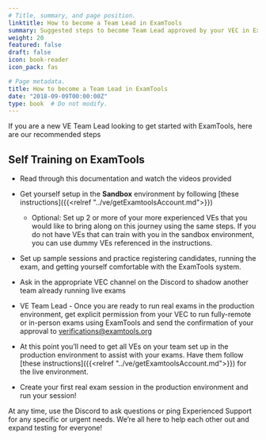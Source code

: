 ```yaml
---
# Title, summary, and page position.
linktitle: How to become a Team Lead in ExamTools
summary: Suggested steps to become Team Lead approved by your VEC in ExamTools
weight: 20
featured: false
draft: false
icon: book-reader
icon_pack: fas

# Page metadata.
title: How to become a Team Lead in ExamTools
date: "2018-09-09T00:00:00Z"
type: book  # Do not modify.
---
```


If you are a new VE Team Lead looking to get started with ExamTools, here are our recommended steps

## Self Training on ExamTools

* Read through this documentation and watch the videos provided

* Get yourself setup in the **Sandbox** environment by following [these instructions]({{<relref "../ve/getExamtoolsAccount.md">}})

  * Optional: Set up 2 or more of your more experienced VEs that you would like to bring along on this journey using the same steps. If you do not have VEs that can train with you in the sandbox environment, you can use dummy VEs referenced in the instructions. 

* Set up sample sessions and practice registering candidates, running the exam, and getting yourself comfortable with the ExamTools system.

* Ask in the appropriate VEC channel on the Discord to shadow another team already running live exams

* VE Team Lead - Once you are ready to run real exams in the production environment, get explicit permission from your VEC to run fully-remote or in-person exams using ExamTools and send the confirmation of your approval to verifications@examtools.org

* At this point you’ll need to get all VEs on your team set up in the production environment to assist with your exams. Have them follow [these instructions]({{<relref "../ve/getExamtoolsAccount.md">}}) for the live environment.

* Create your first real exam session in the production environment and run your session!

At any time, use the Discord to ask questions or ping Experienced Support for any specific or urgent needs. We’re all here to help each other out and expand testing for everyone!
